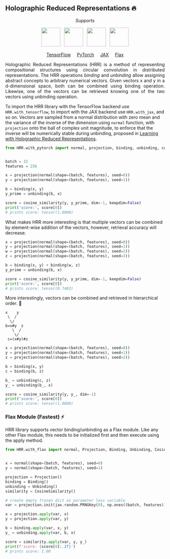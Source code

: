 ## Holographic Reduced Representations 🔥

<p align="center"><em>Supports</em></p>
<p align="center">
  <img src="https://user-images.githubusercontent.com/37298971/169624977-b64f749d-01cf-4300-8e6f-9674bb1c56fc.png" height="60">
&nbsp;
  <img src="https://user-images.githubusercontent.com/37298971/169624973-a0d7e833-50ec-4e93-9a16-7701e975fe6e.png" height="60">
&nbsp;
  <img src="https://user-images.githubusercontent.com/37298971/169624976-ebf54b45-989f-4b70-af27-c75aee5060b5.png" height="60">
&nbsp;
  <img src="https://user-images.githubusercontent.com/37298971/169624975-d711dcc8-e590-491b-a3a5-055837487cf8.png" height="60">
</p>

<p align="center">
<a href="https://www.tensorflow.org">TensorFlow</a>&nbsp; &nbsp; &nbsp;<a href="https://pytorch.org">PyTorch</a>&nbsp; &nbsp; &nbsp;<a href="https://github.com/google/jax">JAX</a>&nbsp; &nbsp; &nbsp;<a href="https://github.com/google/flax">Flax</a>
</p>

<p align="justify">
Holographic Reduced Representations (HRR) is a method of representing compositional structures using circular convolution in distributed representations. The HRR operations <em>binding</em> and <em>unbinding</em> allow assigning abstract concepts to arbitrary numerical vectors. Given vectors x and y in a d-dimensional space, both can be combined using binding operation. Likewise, one of the vectors can be retrieved knowing one of the two vectors using unbinding operation.
</p>

To import the HRR library with the TensorFlow backend use ```HRR.with_tensorflow```, to import with the JAX backend use ```HRR.with_jax```, and so on. Vectors are sampled from a normal distribution with zero mean and the variance of the inverse of the dimension using ```normal``` function, with ```projection``` onto the ball of complex unit magnitude, to enforce that the inverse will be numerically stable during unbinding, proposed in [Learning with Holographic Reduced Representations](https://arxiv.org/pdf/2109.02157.pdf).

```python 
from HRR.with_pytorch import normal, projection, binding, unbinding, cosine_similarity


batch = 32
features = 256

x = projection(normal(shape=(batch, features), seed=0))
y = projection(normal(shape=(batch, features), seed=1))

b = binding(x, y)
y_prime = unbinding(b, x)

score = cosine_similarity(y, y_prime, dim=-1, keepdim=False)
print('score:', score[0])
# prints score: tensor(1.0000)
```

What makes HRR more interesting is that multiple vectors can be combined by element-wise addition of the vectors,
however, retrieval accuracy will decrease.

```python
x = projection(normal(shape=(batch, features), seed=0))
y = projection(normal(shape=(batch, features), seed=1))
w = projection(normal(shape=(batch, features), seed=2))
z = projection(normal(shape=(batch, features), seed=3))

b = binding(x, y) + binding(w, z)
y_prime = unbinding(b, x)

score = cosine_similarity(y, y_prime, dim=-1, keepdim=False)
print('score:', score[0])
# prints score: tensor(0.7483)
```

More interestingly, vectors can be combined and retrieved in hierarchical order. 🌳 

```
x    y
 \  /
  \/
b=x#y  z 
   \  /
    \/
 c=(x#y)#z
```

```python 
x = projection(normal(shape=(batch, features), seed=0))
y = projection(normal(shape=(batch, features), seed=1))
z = projection(normal(shape=(batch, features), seed=2))

b = binding(x, y)
c = binding(b, z)

b_ = unbinding(c, z)
y_ = unbinding(b_, x)

score = cosine_similarity(y, y_, dim=-1)
print('score:', score[0])
# prints score: tensor(1.0000)
```

### Flax Module (Fastest) ⚡ 
HRR library supports vector binding/unbinding as a Flax module. Like any other Flax module, this needs to be initialized first and then execute using the apply method.

```python
from HRR.with_flax import normal, Projection, Binding, Unbinding, CosineSimilarity


x = normal(shape=(batch, features), seed=0)
y = normal(shape=(batch, features), seed=1)

projection = Projection()
binding = Binding()
unbinding = Unbinding()
similarity = CosineSimilarity()

# create empty frozen dict as parameter less variable
var = projection.init(jax.random.PRNGKey(0), np.ones((batch, features)))

x = projection.apply(var, x)
y = projection.apply(var, y)

b = binding.apply(var, x, y)
y_ = unbinding.apply(var, b, x)

score = similarity.apply(var, y, y_)
print(f'score: {score[0]:.2f}')
# prints score: 1.00
```
